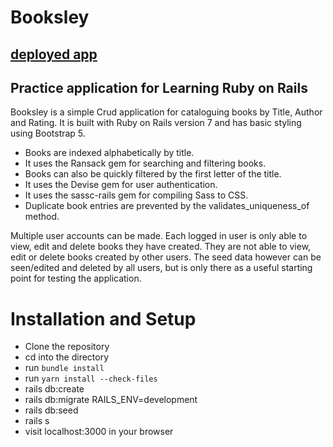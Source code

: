 # Booksley

## [deployed app](https://booksley-f2bafcace4d6.herokuapp.com)

## Practice application for Learning Ruby on Rails

Booksley is a simple Crud application for cataloguing books by Title, Author and Rating. It is built with Ruby on Rails version 7 and has basic styling using Bootstrap 5.

* Books are indexed alphabetically by title.
* It uses the Ransack gem for searching and filtering books.
* Books can also be quickly filtered by the first letter of the title.
* It uses the Devise gem for user authentication.
* It uses the sassc-rails gem for compiling Sass to CSS.
* Duplicate book entries are prevented by the validates_uniqueness_of method.


Multiple user accounts can be made. Each logged in user is only able to view, edit and delete books they have created. They are not able to view, edit or delete books created by other users.  The seed data however can be seen/edited and deleted by all users, but is only there as a useful starting point for testing the application.

# Installation and Setup

* Clone the repository
*  cd into the directory
*  run `bundle install`
*  run `yarn install --check-files`
*  rails db:create
*  rails db:migrate RAILS_ENV=development
*  rails db:seed
*  rails s
*  visit localhost:3000 in your browser
